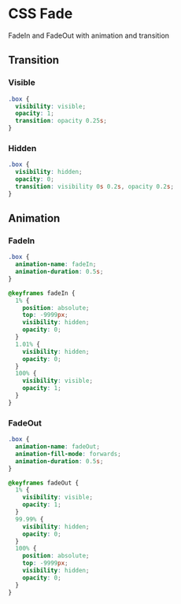 # CSS Fade
FadeIn and FadeOut with animation and transition

## Transition

### Visible
~~~~ css
.box {
  visibility: visible;
  opacity: 1;
  transition: opacity 0.25s;
}
~~~~

### Hidden
~~~~ css
.box {
  visibility: hidden;
  opacity: 0;
  transition: visibility 0s 0.2s, opacity 0.2s;
}
~~~~

## Animation

### FadeIn
~~~~ css
.box {
  animation-name: fadeIn;
  animation-duration: 0.5s;
}

@keyframes fadeIn {
  1% {
    position: absolute;
    top: -9999px;
    visibility: hidden;
    opacity: 0;
  }
  1.01% {
    visibility: hidden;
    opacity: 0;
  }
  100% {
    visibility: visible;
    opacity: 1;
  }
}
~~~~ 

### FadeOut
~~~~ css
.box {
  animation-name: fadeOut;
  animation-fill-mode: forwards;
  animation-duration: 0.5s;
}

@keyframes fadeOut {
  1% {
    visibility: visible;
    opacity: 1;
  }
  99.99% {
    visibility: hidden;
    opacity: 0;
  }
  100% {
    position: absolute;
    top: -9999px;
    visibility: hidden;
    opacity: 0;
  }
}
~~~~
